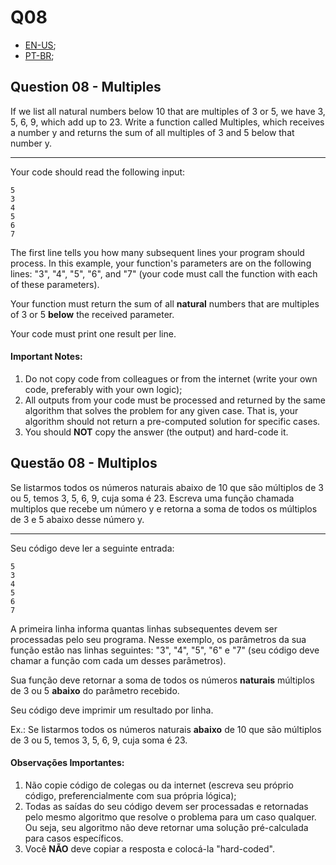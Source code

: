 # Q08

- [EN-US](#question-08---multiples);
- [PT-BR](#questão-08---multiplos);

## Question 08 - Multiples

If we list all natural numbers below 10 that are multiples of 3 or 5, we have
3, 5, 6, 9, which add up to 23. Write a function called Multiples, which receives
a number y and returns the sum of all multiples of 3 and 5 below that number y.

<hr>

Your code should read the following input:

```
5
3
4
5
6
7
```

The first line tells you how many subsequent lines your program should process. In this example, your function's parameters are on the following lines: "3", "4", "5", "6", and "7" (your code must call the function with each of these parameters).

Your function must return the sum of all **natural** numbers that are multiples of 3 or 5 **below** the received parameter.

Your code must print one result per line.

#### Important Notes:

1. Do not copy code from colleagues or from the internet (write your own code, preferably with your own logic);
2. All outputs from your code must be processed and returned by the same algorithm that solves the problem for any given case. That is, your algorithm should not return a pre-computed solution for specific cases.
3. You should **NOT** copy the answer (the output) and hard-code it.


## Questão 08 - Multiplos

Se listarmos todos os números naturais abaixo de 10 que são múltiplos de 3 ou 5,
temos 3, 5, 6, 9, cuja soma é 23. Escreva uma função chamada multiplos que recebe
um número y e retorna a soma de todos os múltiplos de 3 e 5 abaixo desse número y.

<hr>

Seu código deve ler a seguinte entrada:

```
5
3
4
5
6
7
```

A primeira linha informa quantas linhas subsequentes devem ser processadas pelo seu programa. Nesse exemplo, os parâmetros da sua função estão nas linhas seguintes: "3", "4", "5", "6" e "7" (seu código deve chamar a função com cada um desses parâmetros).

Sua função deve retornar a soma de todos os números **naturais** múltiplos de 3 ou 5 **abaixo** do parâmetro recebido.

Seu código deve imprimir um resultado por linha.

Ex.: Se listarmos todos os números naturais **abaixo** de 10 que são múltiplos de 3 ou 5, temos 3, 5, 6, 9, cuja soma é 23.

#### Observações Importantes:

1. Não copie código de colegas ou da internet (escreva seu próprio código, preferencialmente com sua própria lógica);
2. Todas as saídas do seu código devem ser processadas e retornadas pelo mesmo algoritmo que resolve o problema para um caso qualquer. Ou seja, seu algoritmo não deve retornar uma solução pré-calculada para casos específicos.
3. Você **NÃO** deve copiar a resposta e colocá-la "hard-coded".
